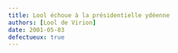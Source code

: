 ```yaml
---
title: Lool échoue à la présidentielle ydéenne 
authors: [Lool de Virion]
date: 2001-05-03
defectueux: true
---
```

